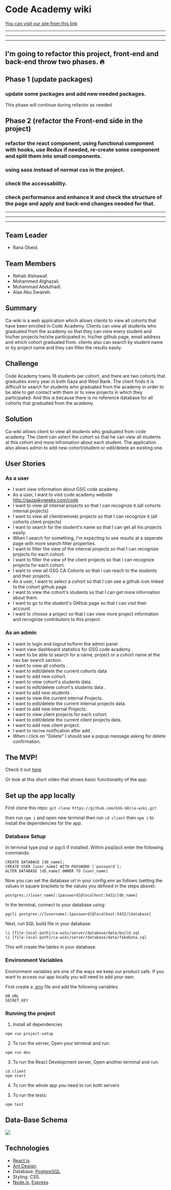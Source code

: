 # Code Academy wiki

[You can visit our site from this link](https://ca-wiki-v1.herokuapp.com/)

---
---
---

## I'm going to refactor this project, front-end and back-end throw two phases. :fire:

## Phase 1 (update packages)

### update some packages and add new needed packages.

This phase will continue during refactor as needed

## Phase 2 (refactor the Front-end side in the project)

### refactor the react component, using functional component with hooks, use Redux if needed, re-create some component and split them into small components.

### using sass instead of normal css in the project.

### check the accessability.

### check performance and enhance it and check the structure of the page and apply and back-end changes needed for that.

---
---
---

## Team Leader

* Rana Obeid.

## Team Members

* Rehab Alshawaf.
* Mohammed Alghazali.
* Muhammad Abdulhadi.
* Alaa Abu Swaireh.

## Summary

Ca-wiki is a web application which allows clients to view all cohorts that have been enrolled in Code Academy. Clients can view all students who graduated from the academy so that they can view every student and his/her projects he/she participated in, his/her github page, email address and which cohort graduated from. clients also  can search by student name or by project name and they can filter the results easily.

## Challenge

Code Academy trains 16 students per cohort, and there are two cohorts that graduates every year in both Gaza and West Bank. The client finds it is difficult to search for students who graduated from the academy in order to be able to get contact with them or to view projects in which they participated. And this is because there is no reference database for all cohorts that graduated from the academy.

## Solution 

Ca-wiki allows client to view all students who graduated from code academy. The client can select the cohort so that he can view all students at this cohort and more infromation about each student.
The application also allows admin to add new cohort/student or edit/delete an existing one.

## User Stories

### As a user

- I want view information about GSG code academy .
- As a user, I want to visit code academy website http://gazaskygeeks.com/code
- I want to view all internal projects so that I can recognize it.(all cohorts internal projects)
- I want to view all client(remote) projects so that I can recognize it.(all cohorts client projects)
- I want to search for the student's name so that I can get all his projects easily.
- When I search for something, I'm expecting to see results at a seperate page with more search filter properties.
- I want to filter the view of the internal projects so that I can recognize projects for each cohort.
- I want to filter the view of the client projects so that I can recognize projects for each cohort.
- I want to view all GSG CA Cohorts so that i can reach to the students and their projects.
- As a user, I want to select a cohort so that I can see a github icon linked to the cohort github page.
- I want to view the cohort's students so that I can get more information about them.
- I want to go to the student's GitHub page so that I can visit their account.
- I want to choose a project so that I can view more project information and recognize  contributors to this project.

### As an admin

- I want to login and logout to/form the admin panel
- I want view dashboard statistics for GSG code academy .
- I want to be able to search for a name, project or a cohort name at the nav bar search section.
- I want to view all cohorts .
- I want to edit/delete the current cohorts data
- I want to add new cohort.
- I want to view cohort's students data.
- I want to edit/delete cohort's students data .
- I want to add new students .
- I want to view the current internal Projects.
- I want to edit/delete the current internal projects data.
- I want to add new internal Projects.
- I want to view client projects for each cohort.
- I want to edit/delete the current client projects data.
- I want to add new client project.
- I want to recive notification after add .
- When i click on "Delete" I should see a popup message asking for delete confirmation.

## The MVP! 

Check it out [here]([link])

Or look at this short video that shows basic functionality of the app:

## Set up the app locally

First clone this repo: ``` git clone https://github.com/GSG-G8/ca-wiki.git ```

then run ```npm i``` and open new terminal then run ```cd client``` then ```npm i``` to install the dependencies for the app.

### Database Setup

In terminal type psql or pgcli if installed. Within psql/pcli enter the following commands:

```CREATE DATABASE
CREATE DATABASE [db_name];
CREATE USER [user_name] WITH PASSWORD ['password'];
ALTER DATABASE [db_name] OWNER TO [user_name]
```
Now you can set the database url in your config.env as follows (setting the values in square brackets to the values you defined in the steps above):

```
postgres://[user_name]:[password]@localhost:5432/[db_name]
```

In the terminal, connect to your database using:

```
pgcli postgres://[username]:[password]@localhost:5432/[database]
```

Next, run SQL build file in your database:

```
\i [file-local-path]/ca-wiki/server/database/data/build.sql 
\i [file-local-path]/ca-wiki/server/database/data/fakeData.sql
```

This will create the tables in your database.

### Environment Variables

Environment variables are one of the ways we keep our product safe. If you want to access our app locally you will need to add your own.

First create a [.env](https://www.npmjs.com/package/dotenv) file and add the following variables:

```
DB_URL
SECRET_KEY
```

### Running the project

1. Install all dependencies

```
npm run project-setup
```

2. To run the server, Open your terminal and run:

```
npm run dev
```

3. To run the React Development server, Open another terminal and run:

```
cd client 
npm start
```

4. To  run the whole app you need to run both servers

5. To run the tests:

```
npm test
```


## Data-Base Schema

![](https://imgur.com/hUW4wFD.png)



## Technologies 

* [React js](https://reactjs.org/).
* [Ant Design](https://ant.design/).
* Database: [PostgreSQL](https://www.postgresql.org/).
* Styling: CSS.
* [Node.js](https://nodejs.org/en/), [Express](https://expressjs.com/).
